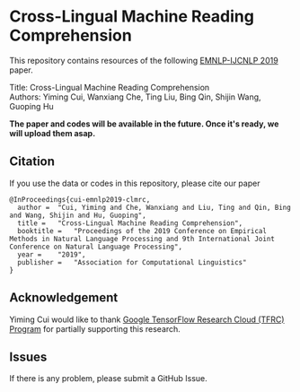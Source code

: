 # Cross-Lingual Machine Reading Comprehension
This repository contains resources of the following [EMNLP-IJCNLP 2019](https://www.emnlp-ijcnlp2019.org) paper.  

Title: Cross-Lingual Machine Reading Comprehension  
Authors: Yiming Cui, Wanxiang Che, Ting Liu, Bing Qin, Shijin Wang, Guoping Hu  

**The paper and codes will be available in the future. Once it's ready, we will upload them asap.**

## Citation
If you use the data or codes in this repository, please cite our paper
```
@InProceedings{cui-emnlp2019-clmrc,
  author = 	"Cui, Yiming and Che, Wanxiang and Liu, Ting and Qin, Bing and Wang, Shijin and Hu, Guoping",
  title = 	"Cross-Lingual Machine Reading Comprehension",
  booktitle = 	"Proceedings of the 2019 Conference on Empirical Methods in Natural Language Processing and 9th International Joint Conference on Natural Language Processing",
  year = 	"2019",
  publisher = 	"Association for Computational Linguistics"
}

```

## Acknowledgement
Yiming Cui would like to thank [Google TensorFlow Research Cloud (TFRC) Program](https://www.tensorflow.org/tfrc) for partially supporting this research.

## Issues
If there is any problem, please submit a GitHub Issue.
